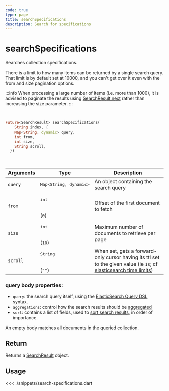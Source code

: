 ```yaml
---
code: true
type: page
title: searchSpecifications
description: Search for specifications
---
```


# searchSpecifications


Searches collection specifications.

There is a limit to how many items can be returned by a single search query.
That limit is by default set at 10000, and you can't get over it even with the from and size pagination options.

:::info
When processing a large number of items (i.e. more than 1000), it is advised to paginate the results using [SearchResult.next](/sdk/dart/2/core-classes/search-result/next) rather than increasing the size parameter.
:::

<br/>

```dart
Future<SearchResult> searchSpecifications(
    String index, {
    Map<String, dynamic> query,
    int from,
    int size,
    String scroll,
  })
```

<br/>

| Arguments | Type              | Description                           |
| --------- | ----------------- | ------------------------------------- |
| `query`    | <pre>Map<String, dynamic></pre> | An object containing the search query |
| `from`     | <pre>int</pre><br/>(`0`)    | Offset of the first document to fetch                                                                                                                                                                             |
| `size`     | <pre>int</pre><br/>(`10`)   | Maximum number of documents to retrieve per page                                                                                                                                                                  |
| `scroll`   | <pre>String</pre><br/>(`""`)    | When set, gets a forward-only cursor having its ttl set to the given value (ie `1s`; cf [elasticsearch time limits](https://www.elastic.co/guide/en/elasticsearch/reference/7.3/common-options.html#time-units)) |                |

### query body properties:

- `query`: the search query itself, using the [ElasticSearch Query DSL](https://www.elastic.co/guide/en/elasticsearch/reference/7.4/query-dsl.html) syntax.
- `aggregations`: control how the search results should be [aggregated](https://www.elastic.co/guide/en/elasticsearch/reference/7.4/search-aggregations.html)
- `sort`: contains a list of fields, used to [sort search results](https://www.elastic.co/guide/en/elasticsearch/reference/7.4/search-request-sort.html), in order of importance.

An empty body matches all documents in the queried collection.

 ## Return

 Returns a [SearchResult](/sdk/dart/2/core-classes/search-result) object.


## Usage

<<< ./snippets/search-specifications.dart
